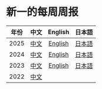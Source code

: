 # 新一的每周周报


| 年份 | 中文 | English | 日本語 |
| :--: | :--: | :-----: | :----: |
| 2025 | [中文](https://awing-2025.notion.site/Chinese-17fba9f4ddcd80cf890cc8355109ab7a) | [English](https://awing-2025.notion.site/English-17fba9f4ddcd8021ac50cffd131dcd67) | [日本語](https://awing-2025.notion.site/Japanese-17fba9f4ddcd802e92d7c40899f28bba) |
| 2024 | [中文](https://awing-2024.notion.site/Chinese-8c25b1b2aba94b75ad8a641ccc56b8c8) | [English](https://awing-2024.notion.site/English-52439ef3b6ff49dbad991c8fa797bfd6) | [日本語](https://awing-2024.notion.site/Japanese-9b04f311ef884494879a663c1b4f4df0) |
| 2023 | [中文](https://awing.notion.site/Chinese-0b64a7e3b8f64fc69e779a17300ce13f) | [English](https://awing.notion.site/English-ca55b70f5dff4f06b20ec0769d260c5f) | [日本語](https://awing.notion.site/Japanese-e9c358e9bc454f039ca101081739f954) |
| 2022 | [中文](https://awing.notion.site/2022-0e2871cd0e2846cfb9bfa3a550e29deb) | | |

